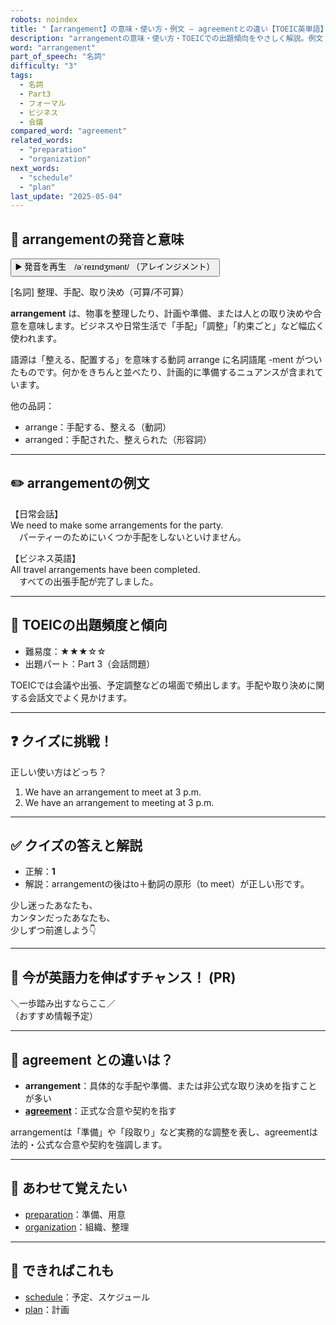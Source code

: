 ```yaml
---
robots: noindex
title: "【arrangement】の意味・使い方・例文 ― agreementとの違い【TOEIC英単語】"
description: "arrangementの意味・使い方・TOEICでの出題傾向をやさしく解説。例文・クイズ付きでagreementとの違いもわかりやすく学べます。"
word: "arrangement"
part_of_speech: "名詞"
difficulty: "3"
tags:
  - 名詞
  - Part3
  - フォーマル
  - ビジネス
  - 会議
compared_word: "agreement"
related_words:
  - "preparation"
  - "organization"
next_words:
  - "schedule"
  - "plan"
last_update: "2025-05-04"
---
```


## 🔰 arrangementの発音と意味

<button class="play-audio" onclick="playTTS('arrangement')">
  <span class="play-audio-main">
    ▶️ 発音を再生　/əˈreɪndʒmənt/
  </span>
  <span class="play-audio-sub">
    （アレインジメント）
  </span>
</button>

[名詞] 整理、手配、取り決め（可算/不可算）

**arrangement** は、物事を整理したり、計画や準備、または人との取り決めや合意を意味します。ビジネスや日常生活で「手配」「調整」「約束ごと」など幅広く使われます。

語源は「整える、配置する」を意味する動詞 arrange に名詞語尾 -ment がついたものです。何かをきちんと並べたり、計画的に準備するニュアンスが含まれています。

他の品詞：  
- arrange：手配する、整える（動詞）
- arranged：手配された、整えられた（形容詞）

---

## ✏️ arrangementの例文

【日常会話】  
We need to make some arrangements for the party.  
　パーティーのためにいくつか手配をしないといけません。

【ビジネス英語】  
All travel arrangements have been completed.  
　すべての出張手配が完了しました。

---

## 🎯 TOEICの出題頻度と傾向

- 難易度：★★★☆☆
- 出題パート：Part 3（会話問題）

TOEICでは会議や出張、予定調整などの場面で頻出します。手配や取り決めに関する会話文でよく見かけます。

---

## ❓ クイズに挑戦！

正しい使い方はどっち？

1. We have an arrangement to meet at 3 p.m.  
2. We have an arrangement to meeting at 3 p.m.

---

## ✅ クイズの答えと解説

- 正解：**1**
- 解説：arrangementの後はto＋動詞の原形（to meet）が正しい形です。

少し迷ったあなたも、  
カンタンだったあなたも、  
少しずつ前進しよう👇️

---

## 🚀 今が英語力を伸ばすチャンス！ (PR)

<div class="info-center">
＼一歩踏み出すならここ／<br>  
（おすすめ情報予定）
</div>

---

## 🤔  agreement との違いは？

- **arrangement**：具体的な手配や準備、または非公式な取り決めを指すことが多い
- **[agreement](/word/agreement/)**：正式な合意や契約を指す

arrangementは「準備」や「段取り」など実務的な調整を表し、agreementは法的・公式な合意や契約を強調します。

---

## 🧩 あわせて覚えたい

- [preparation](/word/preparation/)：準備、用意
- [organization](/word/organization/)：組織、整理

---

## 📖 できればこれも

- [schedule](/word/schedule/)：予定、スケジュール
- [plan](/word/plan/)：計画

<!-- cvid: aid05_bid20 -->
